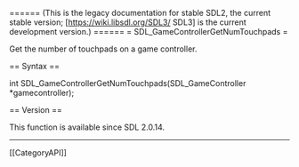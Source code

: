 ====== (This is the legacy documentation for stable SDL2, the current stable version; [https://wiki.libsdl.org/SDL3/ SDL3] is the current development version.) ======
= SDL_GameControllerGetNumTouchpads =

Get the number of touchpads on a game controller.

== Syntax ==

<syntaxhighlight lang='c'>
int SDL_GameControllerGetNumTouchpads(SDL_GameController *gamecontroller);
</syntaxhighlight>

== Version ==

This function is available since SDL 2.0.14.

----
[[CategoryAPI]]


